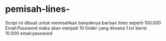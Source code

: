 # pemisah-lines-
Script ini dibuat untuk memisahkan banyaknya barisan lines  seperti 100.000 Email:Password maka akan menjadi 10 folder yang dimana 1.txt berisi 10.000 email:password
